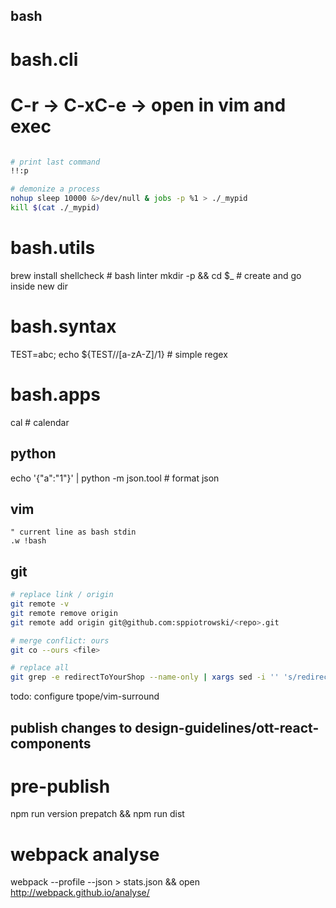 ## bash
# bash.cli
# C-r -> C-xC-e -> open in vim and exec
```sh

# print last command
!!:p

# demonize a process
nohup sleep 10000 &>/dev/null & jobs -p %1 > ./_mypid
kill $(cat ./_mypid)

```

# bash.utils
brew install shellcheck  # bash linter
mkdir -p && cd $_  # create and go inside new dir

# bash.syntax
TEST=abc; echo ${TEST//[a-zA-Z]/1}  # simple regex

# bash.apps
cal  # calendar

## python
echo '{"a":"1"}' | python -m json.tool  # format json

## vim
```vim
" current line as bash stdin
.w !bash
```

## git
```sh
# replace link / origin
git remote -v
git remote remove origin
git remote add origin git@github.com:sppiotrowski/<repo>.git

# merge conflict: ours
git co --ours <file>

# replace all
git grep -e redirectToYourShop --name-only | xargs sed -i '' 's/redirectToYourShop/RedirectToYourShop/g'
```
todo: configure tpope/vim-surround

## publish changes to design-guidelines/ott-react-components
# pre-publish
npm run version prepatch && npm run dist

# webpack analyse
webpack --profile --json > stats.json && open http://webpack.github.io/analyse/

